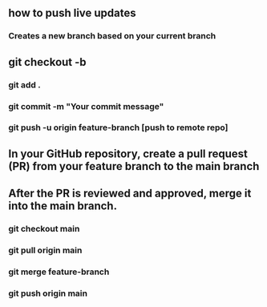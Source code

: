 ## how to  push live updates
### Creates a new branch based on your current branch
## git checkout -b 
### git add .
### git commit -m "Your commit message"
### git push -u origin feature-branch [push to remote repo]
## In your GitHub repository, create a pull request (PR) from your feature branch to the main branch
## After the PR is reviewed and approved, merge it into the main branch.
### git checkout main
### git pull origin main
### git merge feature-branch
### git push origin main
